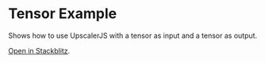 # Tensor Example

Shows how to use UpscalerJS with a tensor as input and a tensor as output.

<a href="https://stackblitz.com/github/thekevinscott/upscalerjs/tree/main/examples/tensor?file=index.js&title=UpscalerJS: Tensor Example">Open in Stackblitz</a>.
